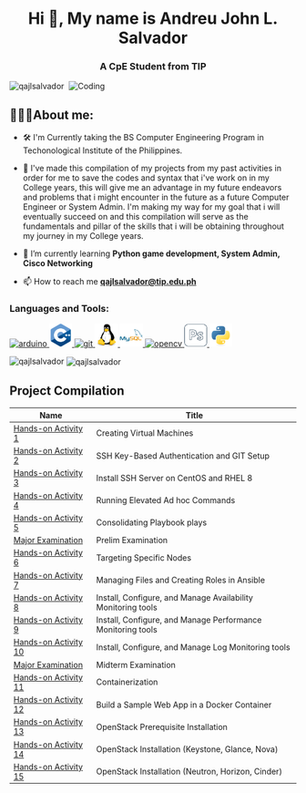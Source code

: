 <h1 align="center">Hi 👋, My name is Andreu John L. Salvador</h1>
<h3 align="center">A CpE Student from TIP</h3>
<img align="right" alt="Coding" width="400" src="https://i.pinimg.com/originals/e8/f4/53/e8f453469a3ec97ecd354df465d73913.gif">

<p align="left"> <img src="https://komarev.com/ghpvc/?username=qajlsalvador&label=Profile%20views&color=0e75b6&style=flat" alt="qajlsalvador" /> </p>
<h2 align="left">👨🏻‍🔧About me:</h2>

- 🛠 I'm Currently taking the BS Computer Engineering Program in Techonological Institute of the Philippines. 

- 🏁 I've made this compilation of my projects from my past activities in order for me to save the codes and syntax that i've work on in my College years, this will give me an advantage in my future endeavors and problems that i might encounter in the future as a future Computer Engineer or System Admin. I'm making my way for my goal that i will eventually succeed on and this compilation will serve as the fundamentals and pillar of the skills that i will be obtaining throughout my journey in my College years.

- 🌱 I’m currently learning **Python game development, System Admin, Cisco Networking**

- 📫 How to reach me **qajlsalvador@tip.edu.ph**

<h3 align="left">Languages and Tools:</h3>
<p align="left"> <a href="https://www.arduino.cc/" target="_blank" rel="noreferrer"> <img src="https://cdn.worldvectorlogo.com/logos/arduino-1.svg" alt="arduino" width="40" height="40"/> </a> <a href="https://www.w3schools.com/cpp/" target="_blank" rel="noreferrer"> <img src="https://raw.githubusercontent.com/devicons/devicon/master/icons/cplusplus/cplusplus-original.svg" alt="cplusplus" width="40" height="40"/> </a> <a href="https://git-scm.com/" target="_blank" rel="noreferrer"> <img src="https://www.vectorlogo.zone/logos/git-scm/git-scm-icon.svg" alt="git" width="40" height="40"/> </a> <a href="https://www.linux.org/" target="_blank" rel="noreferrer"> <img src="https://raw.githubusercontent.com/devicons/devicon/master/icons/linux/linux-original.svg" alt="linux" width="40" height="40"/> </a> <a href="https://www.mysql.com/" target="_blank" rel="noreferrer"> <img src="https://raw.githubusercontent.com/devicons/devicon/master/icons/mysql/mysql-original-wordmark.svg" alt="mysql" width="40" height="40"/> </a> <a href="https://opencv.org/" target="_blank" rel="noreferrer"> <img src="https://www.vectorlogo.zone/logos/opencv/opencv-icon.svg" alt="opencv" width="40" height="40"/> </a> <a href="https://www.photoshop.com/en" target="_blank" rel="noreferrer"> <img src="https://raw.githubusercontent.com/devicons/devicon/master/icons/photoshop/photoshop-line.svg" alt="photoshop" width="40" height="40"/> </a> <a href="https://www.python.org" target="_blank" rel="noreferrer"> <img src="https://raw.githubusercontent.com/devicons/devicon/master/icons/python/python-original.svg" alt="python" width="40" height="40"/> </a> </p>

<p><img align="left" src="https://github-readme-stats.vercel.app/api/top-langs?username=qajlsalvador&show_icons=true&locale=en&layout=compact" alt="qajlsalvador" /></p>

<p>&nbsp;<img align="center" src="https://github-readme-stats.vercel.app/api?username=qajlsalvador&show_icons=true&locale=en" alt="qajlsalvador" /></p>

## Project Compilation

| Name         | Title      |
| ------------ | ---------- |
| [Hands-on Activity 1](https://github.com/qajlsalvador/Hands-on-Activity-1-.git)   | Creating Virtual Machines   |
| [Hands-on Activity 2](https://github.com/qajlsalvador/Hands-on-Activity-2-.git)   | SSH Key-Based Authentication and GIT Setup  |
| [Hands-on Activity 3](https://github.com/qajlsalvador/Hands-on-Activity-3-.git)   | Install SSH Server on CentOS and RHEL 8    |
| [Hands-on Activity 4](https://github.com/qajlsalvador/Hands-on-Activity-4-.git)   | Running Elevated Ad hoc Commands    |
| [Hands-on Activity 5](https://github.com/qajlsalvador/Hands-on-Activity-5-.git)   | Consolidating Playbook plays    |
| [Major Examination](https://github.com/qajlsalvador/Salvador_PrelimExam.git)   | Prelim Examination    |
| [Hands-on Activity 6](https://github.com/qajlsalvador/Hands-on-Activity-6-.git)   | Targeting Specific Nodes    |
| [Hands-on Activity 7](https://github.com/qajlsalvador/Hands-on-Activity-7-.git)   | Managing Files and Creating Roles in Ansible    |
| [Hands-on Activity 8](https://github.com/qajlsalvador/Hands-on-Activity-8-.git)   | Install, Configure, and Manage Availability Monitoring tools   |
| [Hands-on Activity 9](https://github.com/qajlsalvador/Hands-on-Activity-9-.git)   | Install, Configure, and Manage Performance Monitoring tools    |
| [Hands-on Activity 10](https://github.com/qajlsalvador/Hands-on-Activity-10-.git)   | Install, Configure, and Manage Log Monitoring tools    |
| [Major Examination](https://github.com/qajlsalvador/CPE_MIDEXAM_Salvador.git)  | Midterm Examination    |
| [Hands-on Activity 11](https://github.com/qajlsalvador/Hands-on-Activity-11-.git)   | Containerization    |
| [Hands-on Activity 12](https://github.com/qajlsalvador/Hands-on-Activity-12-.git)  | Build a Sample Web App in a Docker Container    |
| [Hands-on Activity 13](https://github.com/qajlsalvador/Hands-on-Activity-13-.git)   | OpenStack Prerequisite Installation    |
| [Hands-on Activity 14](https://github.com/qajlsalvador/Hands-on-Activity-14-.git)   | OpenStack Installation (Keystone, Glance, Nova)    |
| [Hands-on Activity 15](https://github.com/qajlsalvador/Hands-on-Activity-15-.git)   | OpenStack Installation (Neutron, Horizon, Cinder)    |

